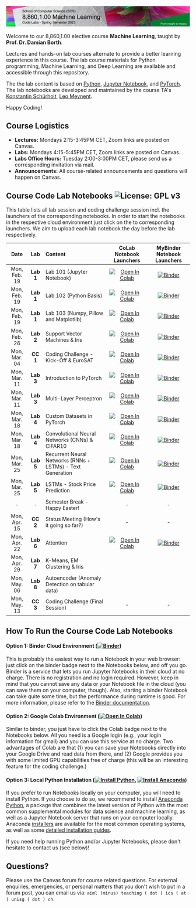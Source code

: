 ![Course Banner](banner.png)

<!-- ![Course Banner](banner.png) -->

Welcome to our 8,860,1.00 elective course **Machine Learning**, taught by **Prof. Dr. Damian Borth**. 

Lectures and hands-on lab courses alternate to provide a better learning experience in this course. The lab course materials for Python programming, Machine Learning, and Deep Learning are available and accessible through this repository.

The the lab content is based on [Python](https://www.python.org), [Jupyter Notebook](https://jupyter.org), and [PyTorch](https://pytorch.org). The lab notebooks are developed and maintained by the course TA's [Konstantin Schürholt](https://www.alexandria.unisg.ch/entities/person/Konstantin_Schuerholt/indicators), [Leo Meynent](https://www.alexandria.unisg.ch/entities/person/Leo_Meynent/indicators).

Happy Coding!

## Course Logistics

- **Lectures:** Mondays 2:15-3:45PM CET, Zoom links are posted on Canvas.
- **Labs:** Mondays 4:15-5:45PM CET, Zoom links are posted on Canvas.
- **Labs Office Hours:** Tuesday 2:00-3:00PM CET, please send us a corresponding invitation via mail.
- **Announcements:** All course-related announcements and questions will happen on Canvas.

## Course Code Lab Notebooks ![License: GPL v3](https://img.shields.io/badge/License-GPLv3-blue.svg)

This table lists all lab session and coding challenge session incl. the launchers of the corresponding notebooks. In order to start the notebooks in the respective cloud environment just click on the to corresponding launchers. We aim to upload each lab notebook the day before the lab respectively.



| Date                    | Lab        |  Content                         |  CoLab Notebook Launchers                 | MyBinder Notebook Launchers| 
|:-----------------------:|:--------------:|:---------------------------------|:-------------------------------:|:-------:|
| Mon, Feb. 19            |   **Lab 1**     | Lab 101 (Jupyter Notebook)         | [![Open In Colab](https://colab.research.google.com/assets/colab-badge.svg)](https://colab.research.google.com/github/HSG-AIML-Teaching/ML2024-Lab/blob/main/lab_101/lab_101_notebook.ipynb) | [![Binder](https://mybinder.org/badge_logo.svg)](https://mybinder.org/v2/gh/HSG-AIML-Teaching/ML2024-Lab/main?filepath=lab_101%2Flab_101_notebook.ipynb)|
| Mon, Feb. 19            |   **Lab 1**     | Lab 102 (Python Basis)         | [![Open In Colab](https://colab.research.google.com/assets/colab-badge.svg)](https://colab.research.google.com/github/HSG-AIML-Teaching/ML2024-Lab/blob/main/lab_102/lab_102_notebook.ipynb) | [![Binder](https://mybinder.org/badge_logo.svg)](https://mybinder.org/v2/gh/HSG-AIML-Teaching/ML2024-Lab/main?filepath=lab_102%2Flab_102_notebook.ipynb)|
| Mon, Feb. 19            |   **Lab 1**     | Lab 103 (Numpy, Pillow and Matplotlib)         | [![Open In Colab](https://colab.research.google.com/assets/colab-badge.svg)](https://colab.research.google.com/github/HSG-AIML-Teaching/ML2024-Lab/blob/main/lab_103/lab_103_notebook.ipynb) | [![Binder](https://mybinder.org/badge_logo.svg)](https://mybinder.org/v2/gh/HSG-AIML-Teaching/ML2024-Lab/main?filepath=lab_103%2Flab_103_notebook.ipynb)|
| Mon, Feb. 26            | **Lab 2**       | Support Vector Machines & Iris          | [![Open In Colab](https://colab.research.google.com/assets/colab-badge.svg)](https://colab.research.google.com/github/HSG-AIML-Teaching/ML2024-Lab/blob/main/lab_2/lab_2_notebook.ipynb) | [![Binder](https://mybinder.org/badge_logo.svg)](https://mybinder.org/v2/gh/HSG-AIML-Teaching/ML2024-Lab/main?filepath=lab_2%2Flab_2_notebook.ipynb)|
| Mon, Mar. 04            | **CC  1**       | Coding Challenge - Kick-Off & EuroSAT       | [![Open In Colab](https://colab.research.google.com/assets/colab-badge.svg)](https://colab.research.google.com/github/HSG-AIML-Teaching/ML2024-Lab/blob/main/cc_1/cc_01_getting_started.ipynb) | [![Binder](https://mybinder.org/badge_logo.svg)](https://mybinder.org/v2/gh/HSG-AIML-Teaching/ML2024-Lab/main?filepath=cc_1%2Fcc_01_getting_started.ipynb) |
| Mon, Mar. 11            | **Lab 3**   | Introduction to PyTorch         | [![Open In Colab](https://colab.research.google.com/assets/colab-badge.svg)](https://colab.research.google.com/github/HSG-AIML-Teaching/ML2024-Lab/blob/main/lab_3/lab_03-pytorch_intro.ipynb) | [![Binder](https://mybinder.org/badge_logo.svg)](https://mybinder.org/v2/gh/HSG-AIML-Teaching/ML2024-Lab/main?filepath=lab_3%2lab_03-pytorch_intro.ipynb) |
| Mon, Mar. 11            | **Lab 3**   | Multi-Layer Perceptron      | [![Open In Colab](https://colab.research.google.com/assets/colab-badge.svg)](https://colab.research.google.com/github/HSG-AIML-Teaching/ML2024-Lab/blob/main/lab_3/lab_03_mlp_example.ipynb) | [![Binder](https://mybinder.org/badge_logo.svg)](https://mybinder.org/v2/gh/HSG-AIML-Teaching/ML2024-Lab/main?filepath=lab_3%2lab_03_mlp_example.ipynb) |
| Mon, Mar. 18            | **Lab 4**   | Custom Datasets in PyTorch    | [![Open In Colab](https://colab.research.google.com/assets/colab-badge.svg)](https://colab.research.google.com/github/HSG-AIML-Teaching/ML2024-Lab/blob/main/lab_4/lab_04_custom_datasets.ipynb) | [![Binder](https://mybinder.org/badge_logo.svg)](https://mybinder.org/v2/gh/HSG-AIML-Teaching/ML2024-Lab/main?filepath=lab_4%2lab_04_custom_datasets.ipynb) |
| Mon, Mar. 18            | **Lab 4**   | Convolutional Neural Networks (CNNs) & CIFAR10     | [![Open In Colab](https://colab.research.google.com/assets/colab-badge.svg)](https://colab.research.google.com/github/HSG-AIML-Teaching/ML2024-Lab/blob/main/lab_4/lab_04_cnn.ipynb) | [![Binder](https://mybinder.org/badge_logo.svg)](https://mybinder.org/v2/gh/HSG-AIML-Teaching/ML2024-Lab/main?filepath=lab_4%2lab_04_cnn.ipynb) |
| Mon, Mar. 25            | **Lab 5**   | Recurrent Neural Networks (RNNs + LSTMs) - Text Generation        | [![Open In Colab](https://colab.research.google.com/assets/colab-badge.svg)](https://colab.research.google.com/github/HSG-AIML-Teaching/ML2024-Lab/blob/main/lab_5/lab_05_text-generation.ipynb) | [![Binder](https://mybinder.org/badge_logo.svg)](https://mybinder.org/v2/gh/HSG-AIML-Teaching/ML2024-Lab/main?filepath=lab_5%2lab_05_text-generation.ipynb) |
| Mon, Mar. 25            | **Lab 5**   | LSTMs - Stock Price Prediction       | [![Open In Colab](https://colab.research.google.com/assets/colab-badge.svg)](https://colab.research.google.com/github/HSG-AIML-Teaching/ML2024-Lab/blob/main/lab_5/lab_05_stock-price[extra].ipynb)  | [![Binder](https://mybinder.org/badge_logo.svg)](https://mybinder.org/v2/gh/HSG-AIML-Teaching/ML2024-Lab/main?filepath=lab_5%2lab_05_stock-price[extra].ipynb) |
| -                       | -       | Semester Break - Happy Easter!                          | -   | -   |
| Mon, Apr. 15            | **CC  2**   | Status Meeting (How's it going so far?)          | - | - |
| Mon, Apr. 22            | **Lab 6**   | Attention               | [![Open In Colab](https://colab.research.google.com/assets/colab-badge.svg)](https://colab.research.google.com/github/HSG-AIML-Teaching/ML2024-Lab/blob/main/lab_6/gpt.ipynb)  | [![Binder](https://mybinder.org/badge_logo.svg)](https://mybinder.org/v2/gh/HSG-AIML-Teaching/ML2024-Lab/main?filepath=lab_6%2gpt.ipynb)  |
| Mon, Apr. 29            | **Lab 7**   | K-Means, EM Clustering & Iris               |  | |
| Mon, May. 06            | **Lab 8**   | Autoencoder (Anomaly Detection on tabular data)  |  | |
| Mon, May. 13            | **CC  3**   | Coding Challenge (Final Session)                             | - | - |



## How To Run the Course Code Lab Notebooks

#### Option 1: Binder Cloud Environment ([![Binder](https://mybinder.org/badge_logo.svg)](https://mybinder.org/v2/gh/GitiHubi/courseAAA/main))

This is probably the easiest way to run a Notebook in your web browser: just click on the binder badge next to 
the Notebooks below, and off you go. Binder is a service that lets you run Jupyter Notebooks in their cloud at no charge. 
There is no registration and no login required. However, keep in mind that you cannot save any data or your Notebook file in the cloud (you can save them
on your computer, though). Also, starting a binder
Notebook can take quite some time, but the performance during runtime is good. 
For more information, please refer to the [Binder documentation](https://mybinder.readthedocs.io/en/latest/index.html).

#### Option 2: Google Colab Environment ([![Open In Colab](https://colab.research.google.com/assets/colab-badge.svg)](https://colab.research.google.com/github/GitiHubi/courseAAA/blob/main))

Similar to binder, you just have to click the Colab badge next to the Notebooks below. All you need is a Google login
(e.g., your login information for gmail) and you can use this service at no charge. 
Two advantages of Colab are that (1) you can save your 
Notebooks directly into your Google Drive and read data from there, and (2) Google provides you with some limited GPU capabilities
free of charge (this will be an interesting feature for the coding challenge.)

#### Option 3: Local Python Installation ([![Install Python](https://img.shields.io/badge/python-v3.7-green)](https://python.org), [![Install Anaconda](https://img.shields.io/badge/conda-v3.7.1-green)](https://anaconda.com))

If you prefer to run Notebooks locally on your computer, you will need to install Python. If you choose to do so,
we recommend to install [Anaconda Python](https://www.anaconda.com/products/individual), a package that combines the 
latest version of Python with the most common supplemental modules for data science and machine learning, as well 
as a Jupyter Notebook server that runs on your computer locally. Anaconda 
[installers](https://www.anaconda.com/products/individual#Downloads) are available 
for the most common operating systems, as well as some 
[detailed installation guides](https://docs.anaconda.com/anaconda/install/). 

If you need help running Python and/or Jupyter Notebooks, please don't hesitate to contact us (see below)!

## Questions?

Please use the Canvas forum for course related questions. For external enquiries, emergencies, or personal matters that you don't wish to put in a forum post, you can email us via: `aiml (minus) teaching ( dot ) ics ( at ) unisg ( dot ) ch`.

